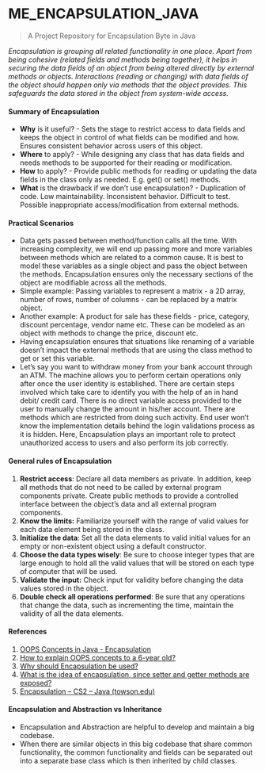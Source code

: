 # ME_ENCAPSULATION_JAVA

> A Project Repository for Encapsulation Byte in Java

*Encapsulation is grouping all related functionality in one place. Apart from being cohesive (related fields and methods being together), it helps in securing the data fields of an object from being altered directly by external methods or objects. Interactions (reading or changing) with data fields of the object should happen only via methods that the object provides. This safeguards the data stored in the object from system-wide access.*

#### Summary of Encapsulation
-   **Why** is it useful? - Sets the stage to restrict access to data fields and keeps the object in control of what fields can be modified and how. Ensures consistent behavior across users of this object.
-   **Where** to apply? - While designing any class that has data fields and needs methods to be supported for their reading or modification.
-   **How** to apply? - Provide public methods for reading or updating the data fields in the class only as needed. E.g. get() or set() methods.
-   **What** is the drawback if we don’t use encapsulation? - Duplication of code. Low maintainability. Inconsistent behavior. Difficult to test. Possible inappropriate access/modification from external methods.

#### Practical Scenarios
-   Data gets passed between method/function calls all the time. With increasing complexity, we will end up passing more and more variables between methods which are related to a common cause. It is best to model these variables as a single object and pass the object between the methods. Encapsulation ensures only the necessary sections of the object are modifiable across all the methods.
-   Simple example: Passing variables to represent a matrix - a 2D array, number of rows, number of columns - can be replaced by a matrix object.
-   Another example: A product for sale has these fields - price, category, discount percentage, vendor name etc. These can be modeled as an object with methods to change the price, discount etc.
-   Having encapsulation ensures that situations like renaming of a variable doesn’t impact the external methods that are using the class method to get or set this variable.
-   Let’s say you want to withdraw money from your bank account through an ATM. The machine allows you to perform certain operations only after once the user identity is established. There are certain steps involved which take care to identify you with the help of an in hand debit/ credit card. There is no direct variable access provided to the user to manually change the amount in his/her account. There are methods which are restricted from doing such activity. End user won’t know the implementation details behind the login validations process as it is hidden. Here, Encapsulation plays an important role to protect unauthorized access to users and also perform its job correctly.

#### General rules of Encapsulation
1.  **Restrict access**: Declare all data members as private. In addition, keep all methods that do not need to be called by external program components private. Create public methods to provide a controlled interface between the object’s data and all external program components.
2.  **Know the limits:** Familiarize yourself with the range of valid values for each data element being stored in the class.
3.  **Initialize the data**: Set all the data elements to valid initial values for an empty or non-existent object using a default constructor.
4.  **Choose the data types wisely**: Be sure to choose integer types that are large enough to hold all the valid values that will be stored on each type of computer that will be used.
5.  **Validate the input:** Check input for validity before changing the data values stored in the object.
6.  **Double check all operations performed**: Be sure that any operations that change the data, such as incrementing the time, maintain the validity of all the data elements.

#### References

1.  [OOPS Concepts in Java - Encapsulation](https://raygun.com/blog/oop-concepts-java/%23encapsulation)
2.  [How to explain OOPS concepts to a 6-year old?](https://www.freecodecamp.org/news/object-oriented-programming-concepts-21bb035f7260/)
3.  [Why should Encapsulation be used?](https://medium.com/javarevisited/why-should-encapsulation-to-be-used-e82a81f5c47c)
4.  [What is the idea of encapsulation, since setter and getter methods are exposed?](https://www.quora.com/What-is-the-idea-of-encapsulation-since-setter-and-getter-methods-are-exposed)
5.  [Encapsulation – CS2 – Java (towson.edu)](https://cisserv1.towson.edu/~cssecinj/modules/other-modules/build-the-lab/build-the-lab-lab-module-1/encapsulation-java/)

#### Encapsulation and Abstraction vs Inheritance
-   Encapsulation and Abstraction are helpful to develop and maintain a big codebase.
-   When there are similar objects in this big codebase that share common functionality, the common functionality and fields can be separated out into a separate base class which is then inherited by child classes.
